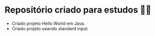 # Repositório criado para estudos :man_student:

- Criado projeto Hello World em Java.
- Criado projeto usando standard input.
